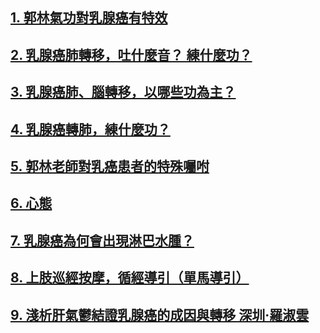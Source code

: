 ##  [1. 郭林氣功對乳腺癌有特效](/乳1.md)  

##  [2. 乳腺癌肺轉移，吐什麼音？ 練什麼功？](/乳2.md)

##  [3. 乳腺癌肺、腦轉移，以哪些功為主？](/乳3.md)

##  [4. 乳腺癌轉肺，練什麼功？](/乳4.md)

##  [5. 郭林老師對乳癌患者的特殊囑咐](/乳5.md)
 
##  [6. 心態](/乳6.md)

##  [7. 乳腺癌為何會出現淋巴水腫？](/乳7.md)

##  [8. 上肢巡經按摩，循經導引（單馬導引）](/乳8.md)

##  [9. 淺析肝氣鬱結證乳腺癌的成因與轉移 深圳·羅淑雲](/乳9.md)

